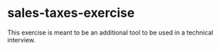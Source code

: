 # sales-taxes-exercise

This exercise is meant to be an additional tool to be used in a technical interview.